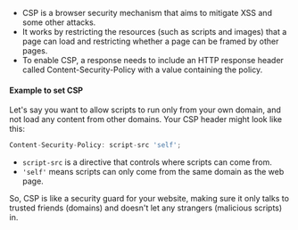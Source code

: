 - CSP is a browser security mechanism that aims to mitigate XSS and some other attacks.
- It works by restricting the resources (such as scripts and images) that a page can load and restricting whether a page can be framed by other pages.
- To enable CSP, a response needs to include an HTTP response header called Content-Security-Policy with a value containing the policy.

#### Example to set CSP
Let's say you want to allow scripts to run only from your own domain, and not load any content from other domains. Your CSP header might look like this:
```js
Content-Security-Policy: script-src 'self';
```
- `script-src` is a directive that controls where scripts can come from.
- `'self'` means scripts can only come from the same domain as the web page.

So, CSP is like a security guard for your website, making sure it only talks to trusted friends (domains) and doesn't let any strangers (malicious scripts) in.

